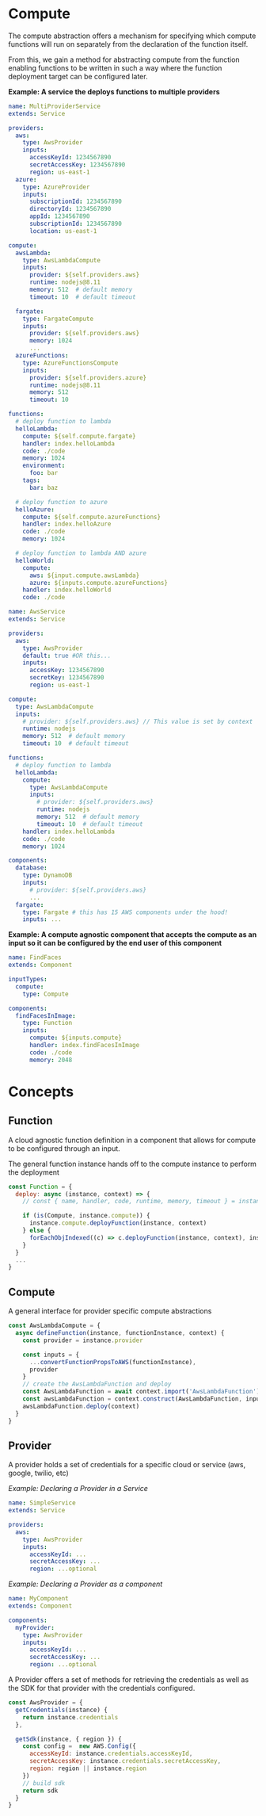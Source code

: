 # Compute

The compute abstraction offers a mechanism for specifying which compute functions will run on separately from the declaration of the function itself.

From this, we gain a method for abstracting compute from the function enabling functions to be written in such a way where the function deployment target can be configured later.

**Example: A service the deploys functions to multiple providers**
```yaml
name: MultiProviderService
extends: Service

providers:
  aws:
    type: AwsProvider
    inputs:
      accessKeyId: 1234567890
      secretAccessKey: 1234567890
      region: us-east-1
  azure:
    type: AzureProvider
    inputs:
      subscriptionId: 1234567890
      directoryId: 1234567890
      appId: 1234567890
      subscriptionId: 1234567890
      location: us-east-1

compute:
  awsLambda:
    type: AwsLambdaCompute
    inputs:
      provider: ${self.providers.aws}
      runtime: nodejs@8.11
      memory: 512  # default memory
      timeout: 10  # default timeout

  fargate:
    type: FargateCompute
    inputs:
      provider: ${self.providers.aws}
      memory: 1024
      ...
  azureFunctions:
    type: AzureFunctionsCompute
    inputs:
      provider: ${self.providers.azure}
      runtime: nodejs@8.11
      memory: 512
      timeout: 10

functions:
  # deploy function to lambda
  helloLambda:
    compute: ${self.compute.fargate}
    handler: index.helloLambda
    code: ./code
    memory: 1024
    environment:
      foo: bar
    tags:
      bar: baz

  # deploy function to azure
  helloAzure:
    compute: ${self.compute.azureFunctions}
    handler: index.helloAzure
    code: ./code
    memory: 1024

  # deploy function to lambda AND azure    
  helloWorld:
    compute:
      aws: ${input.compute.awsLambda}
      azure: ${inputs.compute.azureFunctions}
    handler: index.helloWorld
    code: ./code
```


```yaml
name: AwsService
extends: Service

providers:
  aws:
    type: AwsProvider
    default: true #OR this...
    inputs:
      accessKey: 1234567890
      secretKey: 1234567890
      region: us-east-1

compute:
  type: AwsLambdaCompute
  inputs:
    # provider: ${self.providers.aws} // This value is set by context
    runtime: nodejs
    memory: 512  # default memory
    timeout: 10  # default timeout

functions:
  # deploy function to lambda
  helloLambda:
    compute:   
      type: AwsLambdaCompute
      inputs:
        # provider: ${self.providers.aws}
        runtime: nodejs
        memory: 512  # default memory
        timeout: 10  # default timeout
    handler: index.helloLambda
    code: ./code
    memory: 1024

components:
  database:
    type: DynamoDB
    inputs:
      # provider: ${self.providers.aws}
      ...
  fargate:
    type: Fargate # this has 15 AWS components under the hood!
    inputs: ...
```

**Example: A compute agnostic component that accepts the compute as an input so it can be configured by the end user of this component**
```yaml
name: FindFaces
extends: Component

inputTypes:
  compute:
    type: Compute

components:
  findFacesInImage:
    type: Function
    inputs:
      compute: ${inputs.compute}
      handler: index.findFacesInImage
      code: ./code
      memory: 2048
```


# Concepts

## Function

A cloud agnostic function definition in a component that allows for compute to be configured through an input.



The general function instance hands off to the compute instance to perform the deployment

```js
const Function = {
  deploy: async (instance, context) => {
    // const { name, handler, code, runtime, memory, timeout } = instance

    if (is(Compute, instance.compute)) {
      instance.compute.deployFunction(instance, context)
    } else {
      forEachObjIndexed((c) => c.deployFunction(instance, context), instance.compute)
    }
  }
  ...
}
```


## Compute

A general interface for provider specific compute abstractions

```js
const AwsLambdaCompute = {
  async defineFunction(instance, functionInstance, context) {
    const provider = instance.provider

    const inputs = {
      ...convertFunctionPropsToAWS(functionInstance),
      provider
    }
    // create the AwsLambdaFunction and deploy
    const AwsLambdaFunction = await context.import('AwsLambdaFunction')
    const awsLambdaFunction = context.construct(AwsLambdaFunction, inputs)
    awsLambdaFunction.deploy(context)
  }
}
```


## Provider

A provider holds a set of credentials for a specific cloud or service (aws, google, twilio, etc)

*Example: Declaring a Provider in a Service*
```yaml
name: SimpleService
extends: Service

providers:
  aws:
    type: AwsProvider
    inputs:
      accessKeyId: ...
      secretAccessKey: ...
      region: ...optional
```

*Example: Declaring a Provider as a component*
```yaml
name: MyComponent
extends: Component

components:
  myProvider:
    type: AwsProvider
    inputs:
      accessKeyId: ...
      secretAccessKey: ...
      region: ...optional
```

A Provider offers a set of methods for retrieving the credentials as well as the SDK for that provider with the credentials configured.

```js
const AwsProvider = {
  getCredentials(instance) {
    return instance.credentials
  },

  getSdk(instance, { region }) {
    const config =  new AWS.Config({
      accessKeyId: instance.credentials.accessKeyId,
      secretAccessKey: instance.credentials.secretAccessKey,
      region: region || instance.region
    })
    // build sdk
    return sdk
  }
}
````
